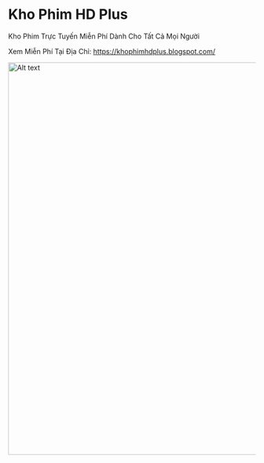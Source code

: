 # Kho Phim HD Plus

Kho Phim Trực Tuyến Miễn Phí Dành Cho Tất Cả Mọi Người

Xem Miễn Phí Tại Địa Chỉ: https://khophimhdplus.blogspot.com/

<img src="./assets/khoPhim.png" alt="Alt text" width="800px"/>
